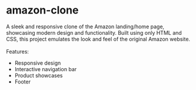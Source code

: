 # amazon-clone
A sleek and responsive clone of the Amazon landing/home page, showcasing modern design and functionality. Built using only HTML and CSS, this project emulates the look and feel of the original Amazon website.  
<br>
Features:  
<ul>
  <li>
  Responsive design
</li>
  <li>
    Interactive navigation bar
  </li> 
  <li>
    Product showcases 
  </li>
  <li>
    Footer 
  </li></ul>
